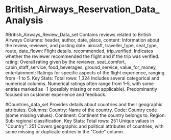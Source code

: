 # British_Airways_Reservation_Data_Analysis
#British_Airways_Review_Data_set
Contains reviews related to British Airways
Columns:
header, author, date, place, content: Information about the review, reviewer, and posting date.
aircraft, traveller_type, seat_type, route, date_flown: Flight details.
recommended, trip_verified: Indicates whether the reviewer recommended the flight and if the trip was verified.
rating: Overall rating given by the reviewer.
seat_comfort, cabin_staff_service, food_beverages, ground_service, value_for_money, entertainment: Ratings for specific aspects of the flight experience, ranging from -1 to 5.
Key Stats:
Total rows: 1,324
Includes several categorical and numerical columns. Numerical ratings often range from 1–5, with some entries marked as -1 (possibly missing or not applicable).
Predominantly focused on customer experience and feedback.

#Countries_data_set
Provides details about countries and their geographic attributes.
Columns:
Country: Name of the country.
Code: Country code (some missing values).
Continent: Continent the country belongs to.
Region: Sub-regional classification.
Key Stats:
Total rows: 251
Unique values in "Country": 251
Covers geographic and political attributes of countries, with some missing or duplicate entries in the "Code" column.
